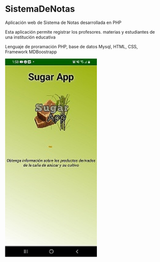 # SistemaDeNotas
Aplicación web de Sistema de Notas desarrollada en PHP

Esta aplicación permite registrar los profesores. materias y estudiantes de una institución educativa 

Lenguaje de proramación PHP, base de datos Mysql, HTML, CSS, Framework MDBoostrapp

![Imagen](https://github.com/NorbeyCollazos/SugarApp/blob/master/screens/img1.jpg)



